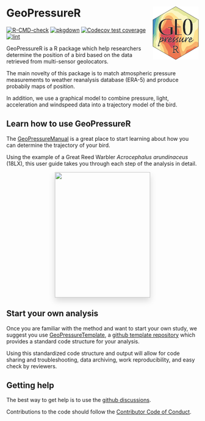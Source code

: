 
<!-- README.md is generated from README.Rmd. Please edit that file -->

# GeoPressureR <img src="man/figures/logo.png" align="right" height="139"/>

<!-- badges: start -->

[![R-CMD-check](https://github.com/Rafnuss/GeoPressureR/workflows/R-CMD-check/badge.svg)](https://github.com/Rafnuss/GeoPressureR/actions)
[![pkgdown](https://github.com/Rafnuss/GeoPressureR/actions/workflows/pkgdown.yaml/badge.svg)](https://github.com/Rafnuss/GeoPressureR/actions/workflows/pkgdown.yaml)
[![Codecov test
coverage](https://codecov.io/gh/Rafnuss/GeoPressureR/branch/master/graph/badge.svg)](https://app.codecov.io/gh/Rafnuss/GeoPressureR?branch=master)
[![lint](https://github.com/Rafnuss/GeoPressureR/actions/workflows/lint.yaml/badge.svg)](https://github.com/Rafnuss/GeoPressureR/actions/workflows/lint.yaml)
<!-- badges: end -->

GeoPressureR is a R package which help researchers determine the
position of a bird based on the data retrieved from multi-sensor
geolocators.

The main novelty of this package is to match atmospheric pressure
measurements to weather reanalysis database (ERA-5) and produce
probabily maps of position.

In addition, we use a graphical model to combine pressure, light,
acceleration and windspeed data into a trajectory model of the bird.

## Learn how to use GeoPressureR

The [GeoPressureManual](https://raphaelnussbaumer.com/GeoPressureManual)
is a great place to start learning about how you can determine the
trajectory of your bird.

Using the example of a Great Reed Warbler *Acrocephalus arundinaceus*
(18LX), this user guide takes you through each step of the analysis in
detail.

<p align="center">
<a href="https://raphaelnussbaumer.com/GeoPressureManual"><img src="https://github.com/Rafnuss/GeoPressureManual/raw/main/assets/cover.png" style="margin: 0 1rem 0 1rem;box-shadow: 0 .5rem 1rem rgba(0,0,0,.15);" align="center" width="250" height="328"></a>
</p>

## Start your own analysis

Once you are familiar with the method and want to start your own study,
we suggest you use
[GeoPressureTemplate](https://github.com/Rafnuss/GeoPressureTemplate), a
[github template
repository](https://docs.github.com/en/repositories/creating-and-managing-repositories/creating-a-template-repository)
which provides a standard code structure for your analysis.

Using this standardized code structure and output will allow for code
sharing and troubleshooting, data archiving, work reproducibility, and
easy check by reviewers.

## Getting help

The best way to get help is to use the [github
discussions](https://github.com/Rafnuss/GeoPressureR/discussions).

Contributions to the code should follow the [Contributor Code of
Conduct](https://raphaelnussbaumer.com/GeoPressureR/CONTRIBUTING.html).
